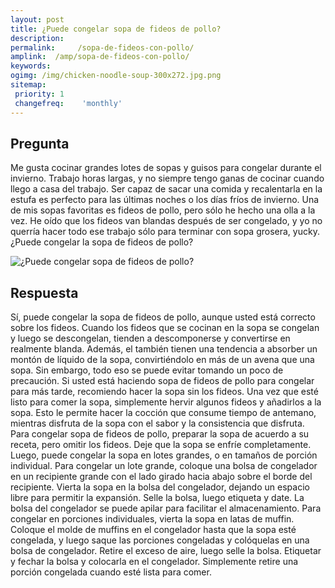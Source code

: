 ```yaml
---
layout: post
title: ¿Puede congelar sopa de fideos de pollo?  
description: 
permalink:     /sopa-de-fideos-con-pollo/
amplink:  /amp/sopa-de-fideos-con-pollo/
keywords: 
ogimg: /img/chicken-noodle-soup-300x272.jpg.png
sitemap:
 priority: 1
 changefreq:    'monthly'
---
```




## Pregunta

Me gusta cocinar grandes lotes de sopas y guisos para congelar durante el invierno. Trabajo horas largas, y no siempre tengo ganas de cocinar cuando llego a casa del trabajo. Ser capaz de sacar una comida y recalentarla en la estufa es perfecto para las últimas noches o los días fríos de invierno. Una de mis sopas favoritas es fideos de pollo, pero sólo he hecho una olla a la vez. He oído que los fideos van blandas después de ser congelado, y yo no querría hacer todo ese trabajo sólo para terminar con sopa grosera, yucky. ¿Puede congelar la sopa de fideos de pollo?


![¿Puede congelar sopa de fideos de pollo?](https://sepuedecongelar.com/img/chicken-noodle-soup-300x272.jpg "¿Puede congelar sopa de fideos de pollo?" )


## Respuesta

Sí, puede congelar la sopa de fideos de pollo, aunque usted está correcto sobre los fideos. Cuando los fideos que se cocinan en la sopa se congelan y luego se descongelan, tienden a descomponerse y convertirse en realmente blanda. Además, el también tienen una tendencia a absorber un montón de líquido de la sopa, convirtiéndolo en más de un avena que una sopa. Sin embargo, todo eso se puede evitar tomando un poco de precaución.
Si usted está haciendo sopa de fideos de pollo para congelar para más tarde, recomiendo hacer la sopa sin los fideos. Una vez que esté listo para comer la sopa, simplemente hervir algunos fideos y añadirlos a la sopa. Esto le permite hacer la cocción que consume tiempo de antemano, mientras disfruta de la sopa con el sabor y la consistencia que disfruta.
Para congelar sopa de fideos de pollo, preparar la sopa de acuerdo a su receta, pero omitir los fideos. Deje que la sopa se enfríe completamente. Luego, puede congelar la sopa en lotes grandes, o en tamaños de porción individual. Para congelar un lote grande, coloque una bolsa de congelador en un recipiente grande con el lado girado hacia abajo sobre el borde del recipiente. Vierta la sopa en la bolsa del congelador, dejando un espacio libre para permitir la expansión. Selle la bolsa, luego etiqueta y date. La bolsa del congelador se puede apilar para facilitar el almacenamiento.
Para congelar en porciones individuales, vierta la sopa en latas de muffin. Coloque el molde de muffins en el congelador hasta que la sopa esté congelada, y luego saque las porciones congeladas y colóquelas en una bolsa de congelador. Retire el exceso de aire, luego selle la bolsa. Etiquetar y fechar la bolsa y colocarla en el congelador. Simplemente retire una porción congelada cuando esté lista para comer.